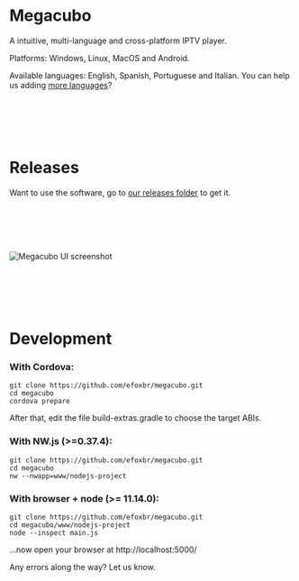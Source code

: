 # Megacubo
A intuitive, multi-language and cross-platform IPTV player.

Platforms: Windows, Linux, MacOS and Android.

Available languages: English, Spanish, Portuguese and Italian. You can help us adding [more languages](https://github.com/efoxbr/megacubo/tree/master/www/nodejs-project/lang)?

<br/><br/><br/><br/>

# Releases
Want to use the software, go to [our releases folder](https://github.com/efoxbr/megacubo/releases) to get it.

<br/><br/><br/><br/>

![Megacubo UI screenshot](https://megacubo.tv/files/screenshot-en.jpg) 

<br/><br/><br/><br/>

# Development

### With Cordova:
```
git clone https://github.com/efoxbr/megacubo.git
cd megacubo
cordova prepare
```
After that, edit the file build-extras.gradle to choose the target ABIs.

### With NW.js (>=0.37.4):
```
git clone https://github.com/efoxbr/megacubo.git
cd megacubo
nw --nwapp=www/nodejs-project
```

### With browser + node (>= 11.14.0):
```
git clone https://github.com/efoxbr/megacubo.git
cd megacubo/www/nodejs-project
node --inspect main.js
```
...now open your browser at http://localhost:5000/

Any errors along the way? Let us know.
